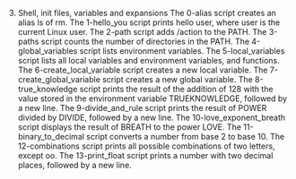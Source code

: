 3. Shell, init files, variables and expansions
The 0-alias script creates an alias ls of rm.
The 1-hello_you script prints hello user, where user is the current Linux user.
The 2-path script adds /action to the PATH.
The 3-paths script counts the number of directories in the PATH.
The 4-global_variables script lists environment variables.
The 5-local_variables script lists all local variables and environment variables, and functions.
The 6-create_local_variable script creates a new local variable.
The 7-create_global_variable script creates a new global variable.
The 8-true_knowledge script prints the result of the addition of 128 with the value stored in the environment variable TRUEKNOWLEDGE, followed by a new line.
The 9-divide_and_rule script prints the result of POWER divided by DIVIDE, followed by a new line.
The 10-love_exponent_breath script displays the result of BREATH to the power LOVE.
The 11-binary_to_decimal script  converts a number from base 2 to base 10.
The 12-combinations script  prints all possible combinations of two letters, except oo.
The 13-print_float script prints a number with two decimal places, followed by a new line.
